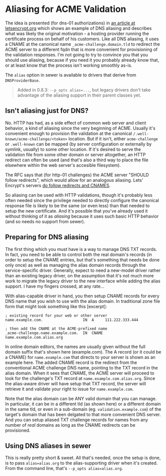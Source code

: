 # Aliasing for ACME Validation

The idea is presented (for dns-01 authorizations) in [an article at
letsencrypt.org](https://letsencrypt.org/2019/10/09/onboarding-your-customers-with-lets-encrypt-and-acme.html)
which shows an example of DNS aliasing and describes what was likely the
original motivation - a hosting provider running the certificate process on
behalf of his customers.  Like all DNS aliasing, it uses a CNAME at the
canonical name `_acme-challenge.domain.tld` to redirect the ACME server to a
different fqdn that is more convenient for provisioning of the validation
responses.  I'm not going to try to convince you that you should use
aliasing, because if you need it you probably already know that, or at least
know that the process isn't working smoothly as-is.

The `alias` option in sewer is available to drivers that derive from
`DNSProviderBase`.

>Added in 0.8.3: `--p_opts alias=...`, but legacy drivers don't take
advantage of the aliasing support in their parent classes yet.

## Isn't aliasing just for DNS?

No.  HTTP has had, as a side effect of common web server and client behavior,
a kind of aliasing since the very beginning of ACME.  Usually it's
convenient enough to provision the validation at the canonical
`/.well-known/acme-challenge/<token>` location.  But if it isn't, either
`acme-challenge` or `.well-known` can be mapped (by server configuration or
externally by symlink, usually) to some other location.  If it's desired to
serve the validation file from some other domain or server altogether, an
HTTP redirect can often be used (and that's also a third way to place the
file elsewhere within the web server's accesible filesystem).

The RFC says that (for http-01 challenges) the ACME server "SHOULD follow
redirects", which would allow for an analogous aliasing.  Lets' Encrypt's
servers [do follow redirects and
CNAMES](https://letsencrypt.org/docs/challenge-types/).

So aliasing can be used with HTTP validations, though it's probably less
often needed since the privilege needed to directly configure the canonical
response file is likely to be the same (or even less) than that needed to
setup the new certificate.  And it's possible that you've already used it
without thinking of it as _aliasing_ because it uses such basic HTTP
behavior (and so needs no support from sewer).

## Preparing for DNS aliasing

The first thing which you must have is a way to manage DNS TXT records.  In
fact, you need to be able to control both the real domain's records (in
order to setup the CNAME entries, but that's something that needs be done
only once) as well as managing the alias domain records through the
service-specific driver.  Generally, expect to need a new-model driver
rather than an existing legacy driver, on the assumption that it's not much
more work to migrate the legacy driver to the new interface while adding the
alias support.  I have my fingers crossed, at any rate...

With alias-capable driver in hand, you then setup CNAME records for every
DNS name that you wish to use with the alias domain.  In traditional zone
file form that might look something like this [excerpt]:

    ; existing record for your web or other server
    name.example.com.                  IN  A     111.222.333.444

    ; then add the CNAME at the ACME-prefixed name
    _acme-challenge.name.example.com.  IN  CNAME name.example.com.alias.org

In online domain editors, the names are usually given without the full
domain suffix that's shown here (example.com).  The A record (or it could be
a CNAME) for `name.example.com` that directs to your server is shown as an
example here.
The added CNAME record is the redirect from the conventional ACME challenge
DNS name, pointing to the TXT record in the alias domain.  When it sees that
CNAME, the ACME server will proceed to look for the challenge's TXT record
at `name.example.com.alias.org`.  Since the alias-aware driver will have
setup that TXT record, the server will retrieve it and validate your right
to issue for `name.example.com`.

Note that the alias domain can be ANY valid domain that you can manage.  In
particular, it can be in a different tld (as shown here) or a different
domain in the same tld, or even in a sub-domain (eg. 
`validation.example.com`) of the target's domain that has been delgated to
that more convenient DNS server.  And you can setup aliased TXT challenge
records for names from any number of _real_ domains as long as the CNAME
redirects can be provisioned.

## Using DNS aliases in sewer

This is really pretty short & sweet.
All that's needed, once the setup is done, is to pass `alias=alias.org` to
the alias-supporting driver when it's created.
From the command line, that's `--p_opts alias=alias.org`.
